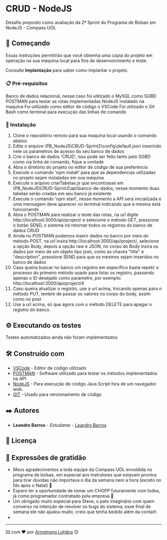 # CRUD - NodeJS

Desafio proposto como avaliação da 2ª Sprint do Programa de Bolsas em NodeJS - Compass UOL

## 🚀 Começando

Essas instruções permitirão que você obtenha uma cópia do projeto em operação na sua máquina local para fins de desenvolvimento e teste.

Consulte **Implantação** para saber como implantar o projeto.

### 📋 Pré-requisitos

Banco de dados relacional, nesse caso foi utilizado o MySQL como SGBD
POSTMAN para testar as rotas implementadas
NodeJS instalado na maquina
Foi utilizado como editor de código o VSCode
Foi utilizado o Git Bash como terminal para execução das linhas de comando

### 🔧 Instalação

1) Clone o repositório remoto para sua maquina local usando o comando abaixo:
2) Edite o arquivo \PB_NodeJS\CRUD-Sprint2\config\default.json inserindo nele os parametros de acesso do seu banco de dados
3) Crie o banco de dados 'CRUD', isso pode ser feito tanto pelo SGBD como via linha de comando, fique a vontade
4) Abra o diretório do projeto no editor de código de sua preferência
5) Execute o comando 'npm install' para que as dependencias utilizadas no projeto sejam instaladas em sua máquina
6) Execute o arquivo criarTabelas.js que encontrasse em \PB_NodeJS\CRUD-Sprint2\api\banco-de-dados, nesse momento duas tabelas serão criadas em seu banco já existente
7) Execute o comando 'npm start', nesse momento a API será inicializada e uma mensagem deve aparecer no terminal indicando que a mesma está funcionando
8) Abra o POSTMAN para realizar o teste das rotas, na url digite http://localhost:3000/api/project/ e selecione o método GET, pressione o botão SEND, o sistema irá retornar todos os registros do banco de dados CRUD
9) Ainda no POSTMAN podemos inserir dados no banco por meio do método POST, na url insira http://localhost:3000/api/project/, selecione a opção Body, depois a opção raw e JSON, no corpo do Body insira os dados por meio de um objeto tipo json, como as chaves "title" e "description", pressione SEND para que os mesmos sejam inseridos no banco de dados
10) Caso queira buscar no banco um registro em específico basta repetir o processo do primeiro método usado para listar os registro, passando apenas o ID desejado como parametro, por exemplo: http://localhost:3000/api/project/4
11) Caso queira atualizar o registro, use a url acima, trocando apenas para o método PUT, lembre de passar os valores no corpo do body, assim como no post
12) Use a url acima, só que agora com o método DELETE para apagar o registro do banco.


## ⚙️ Executando os testes

Testes automatizados ainda não foram implementados

## 🛠️ Construído com

* [VSCode](https://code.visualstudio.com/?wt.mc_id=DX_841432) - Editor de código utilizado
* [POSTMAN](https://www.postman.com/downloads/) - Software utilizado para testar os métodos implementados na API
* [NodeJS](https://nodejs.org/en/download/) - Para execução de código Java Script fora de um navegador web.
* [GIT](https://git-scm.com/downloads) - Usado para versionamento de código


## ✒️ Autores

* **Leandro Barros** - *Estudante* - [Leandro Barros](https://https://github.com/leoBarrosDev)

## 📄 Licença


## 🎁 Expressões de gratidão

* Meus agradecimentos a toda equipe da Compass UOL envoldida no programa de bolsas, em especial aos instrutores que estavam prontos para tirar dúvidas não importava o dia da semana nem a hora (exceto no fds após o Natal) 📢
* Espero ter a oportunidade de tomar um CHOPP futuramente com todos, já como programador contratado pela empresa 🍺 
* Um obrigado muito especial para Steve, o pato imaginário com quem converso na intenção de resolver os bugs do sistema, esse final de semana ele não ajudou muito, creio que tenha bedido além da conta🤓.
*


---
⌨️ com ❤️ por [Armstrong Lohãns](https://gist.github.com/lohhans) 😊
